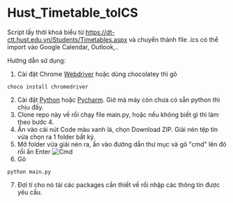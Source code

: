 # Hust_Timetable_toICS

Script lấy thời khoá biểu từ https://dt-ctt.hust.edu.vn/Students/Timetables.aspx và chuyển thành file .ics có thể import vào Google Calendar, Outlook,..

Hướng dẫn sử dụng:

1. Cài đặt Chrome [Webdriver](https://chromedriver.chromium.org/downloads) hoặc dùng chocolatey thì gõ 

```console
choco install chromedriver
```

2. Cài đặt [Python](https://www.python.org/downloads/) hoặc [Pycharm](https://www.jetbrains.com/help/pycharm/installation-guide.html). Giờ mà máy còn chưa có sẵn python thì chịu đấy.
3. Clone repo này về rồi chạy file main.py, hoặc nếu không biết gì thì làm theo bước 4.
4. Ấn vào cái nút Code màu xanh lá, chọn Download ZIP. Giải nén tệp tin vừa chọn ra 1 folder bất kỳ.
5. Mở folder vừa giải nén ra, ấn vào đường dẫn thư mục và gõ "cmd" lên đó rồi ấn Enter
![Cmd](https://husteduvn-my.sharepoint.com/:i:/g/personal/tuan_nm214940_sis_hust_edu_vn/EV81GnZIgQ5LpPdsW3dWsIUB_3v-IXJhVI0oYAt6UyhLzg?e=cvTktD "Cmd")
6. Gõ 
```console
python main.py
```
7. Đợi tí cho nó tải các packages cần thiết về rồi nhập các thông tin được yêu cầu.